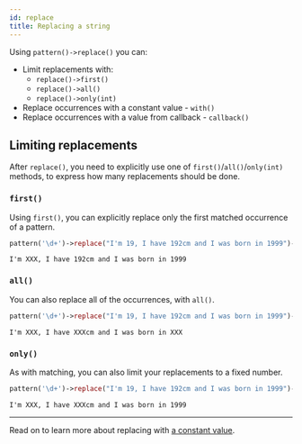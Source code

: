 ```yaml
---
id: replace
title: Replacing a string
---
```


Using `pattern()->replace()` you can:
 - Limit replacements with:
   - `replace()->first()`
   - `replace()->all()`
   - `replace()->only(int)`
 - Replace occurrences with a constant value - `with()`
 - Replace occurrences with a value from callback - `callback()`

## Limiting replacements

After `replace()`, you need to explicitly use one of `first()`/`all()`/`only(int)` methods, to express how many
replacements should be done.

### `first()`

Using `first()`, you can explicitly replace only the first matched occurrence of a pattern.

```php
pattern('\d+')->replace("I'm 19, I have 192cm and I was born in 1999")->first()->with('XXX');
```
```text
I'm XXX, I have 192cm and I was born in 1999
```

### `all()`

You can also replace all of the occurrences, with `all()`.

```php
pattern('\d+')->replace("I'm 19, I have 192cm and I was born in 1999")->all()->with('XXX');
```
```text
I'm XXX, I have XXXcm and I was born in XXX
```

### `only()`

As with matching, you can also limit your replacements to a fixed number.

```php
pattern('\d+')->replace("I'm 19, I have 192cm and I was born in 1999")->only(2)->with('XXX');
```
```text
I'm XXX, I have XXXcm and I was born in 1999
```

---

Read on to learn more about replacing with [a constant value](replace-with.md).
